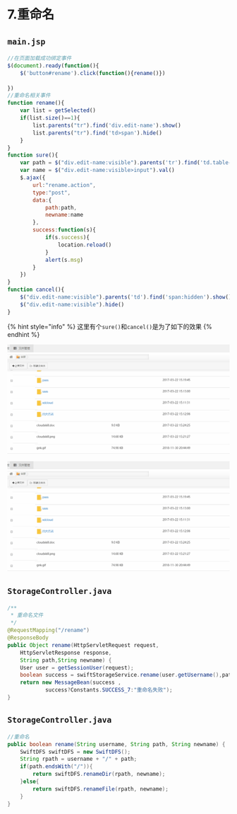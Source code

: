 # 7.重命名

## `main.jsp`

```javascript
//在页面加载成功绑定事件
$(document).ready(function(){
	$('button#rename').click(function(){rename()})
	
})
//重命名相关事件
function rename(){
	var list = getSelected()
	if(list.size()==1){
		list.parents("tr").find('div.edit-name').show()
		list.parents("tr").find('td>span').hide()
	}
}
function sure(){
	var path = $("div.edit-name:visible").parents('tr').find('td.table-path').text()
	var name = $("div.edit-name:visible>input").val()
	$.ajax({
		url:"rename.action",
		type:"post",
		data:{
			path:path,
			newname:name
		},
		success:function(s){
			if(s.success){
				location.reload()
			}
			alert(s.msg)
		}
	})
}
function cancel(){
	$("div.edit-name:visible").parents('td').find('span:hidden').show()
	$("div.edit-name:visible").hide()
}
```

{% hint style="info" %}
这里有个`sure()`和`cancel()`是为了如下的效果
{% endhint %}

![](../.gitbook/assets/rename.gif)



![](https://github.com/iceMilkAndSugar/ccWeb/raw/master/.gitbook/assets/rename.gif)

## `StorageController.java`

```java
/**
 * 重命名文件
 */
@RequestMapping("/rename")
@ResponseBody
public Object rename(HttpServletRequest request,
	HttpServletResponse response,
	String path,String newname) {
	User user = getSessionUser(request);
	boolean success = swiftStorageService.rename(user.getUsername(),path,newname);
	return new MessageBean(success , 
			success?Constants.SUCCESS_7:"重命名失败");
}
```

## `StorageController.java`

```java
//重命名
public boolean rename(String username, String path, String newname) {
	SwiftDFS swiftDFS = new SwiftDFS();
	String rpath = username + "/" + path;
	if(path.endsWith("/")){
		return swiftDFS.renameDir(rpath, newname);
	}else{
		return swiftDFS.renameFile(rpath, newname);
	}
}
```

